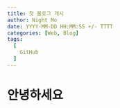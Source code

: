 ```yaml
---
title: 첫 블로그 개시
author: Night Mo
date: YYYY-MM-DD HH:MM:SS +/- TTTT
categories: [Web, Blog]
tags:
  [
    GitHub
  ]
---
```


# 안녕하세요